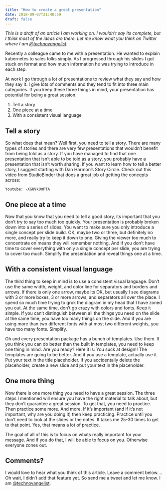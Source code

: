 ```yaml
---
title: "How to create a great presentation"
date: 2018-09-07T21:40:59
draft: false
---
```

*This is a draft of an article I am working on. I wouldn't say its complete, but I think most of the ideas are there. Let me know what you think on Twitter where I am [@technovangelist](http://twitter.com/technovangelist).*

Recently a colleague came to me with a presentation. He wanted to explain kubernetes to sales folks simply. As I progressed through his slides I got stuck on format and how much information he was trying to introduce in each step. 

At work I go through a lot of presentations to review what they say and how they say it. I give lots of comments and they tend to fit into three main categories. If you keep these three things in mind, your presentation has potential for being a great session. 

1) Tell a story
2) One piece at a time
3) With a consistent visual language

## Tell a story

So what does that mean? Well first, you need to tell a story. There are many types of stories and there are very few presentations that wouldn’t benefit from being told as a story. If you have managed to find that one presentation that isn’t able to be told as a story, you probably have a presentation that isn’t worth sharing. If you want to learn how to tell a better story, I suggest starting with Dan Harmon’s Story Circle. Check out this video from StudioBinder that does a great job of getting the concepts across:

`Youtube: -XGUVkOmPTA`

## One piece at a time

Now that you know that you need to tell a good story, its important that you don’t try to say too much too quickly. Your presentation is probably broken down into a series of slides. You want to make sure you only introduce a single concept per slide build. OK, maybe two or three, but definitely no more, and really try to keep it down to one. Giving the viewer too much to concentrate on means they will remember nothing. And if you don’t have time to cover everything with only a single concept per slide, you are trying to cover too much. Simplify the presentation and reveal things one at a time.

## With a consistent visual language

The third thing to keep in mind is to use a consistent visual language. Don’t use the same width, weight, and color line for separators and borders and arrows. If there is only one arrow, maybe its OK, but usually I see diagrams with 3 or more boxes, 3 or more arrows, and separators all over the place. I spend so much time trying to grok the diagram in my head that I have zoned you out. At the same time, don’t go crazy with colors and fonts. Keep it simple. If you can’t distinguish between all the things you need on the slide at the same time, you have too many things on the slide. And if you are using more than two different fonts with at most two different weights, you have too many fonts. Simplify. 

Oh and every presentation package has a bunch of templates. Use them. If you think you can do better than the built in templates, you need to keep one thing in mind. Are you ready? Here it is: You suck at design!! The templates are going to be better. And if you use a template, actually use it. Put your text in the title placeholder. If you accidentally delete the placeholder, create a new slide and put your text in the placeholder. 

## One more thing

Now there is one more thing you need to have a great session. The three steps I mentioned will ensure you have the right material to talk about, but they don’t guarantee a great session. To get that, you need to practice. Then practice some more. And more. If it’s important (and if it’s not important, why are you doing it) then keep practicing. Practice until you don’t need to look at the slides or the notes. It takes me 25-30 times to get to that point. Yes, that means a lot of practice. 

The goal of all of this is to focus on whats really important for your message. And if you do that, I will be able to focus on you. Otherwise everyone zones out.

## Comments?

I would love to hear what you think of this article. Leave a comment below…. Oh wait, I didn’t add that feature yet. So send me a tweet and let me know. I am [@technovangelist](http://twitter.com/technovangelist).

